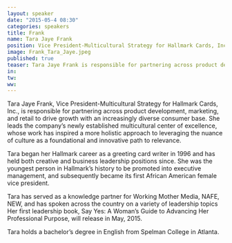 ```yaml
---
layout: speaker
date: "2015-05-4 08:30"
categories: speakers
title: Frank
name: Tara Jaye Frank
position: Vice President-Multicultural Strategy for Hallmark Cards, Inc.
image: Frank_Tara_Jaye.jpeg
published: true
teaser: Tara Jaye Frank is responsible for partnering across product development, marketing, and retail to drive growth with an increasingly diverse consumer base.
in:
tw:
ww: 
---
```

Tara Jaye Frank, Vice President-Multicultural Strategy for Hallmark Cards, Inc., is responsible for partnering across product development, marketing, and retail to drive growth with an increasingly diverse consumer base. She leads the company’s newly established multicultural center of excellence, whose work has inspired a more holistic approach to leveraging the nuance of culture as a foundational and innovative path to relevance.

Tara began her Hallmark career as a greeting card writer in 1996 and has held both creative and business leadership positions since. She was the youngest person in Hallmark’s history to be promoted into executive management, and subsequently became its first African American female vice president. 

Tara has served as a knowledge partner for Working Mother Media, NAFE, NEW, and has spoken across the country on a variety of leadership topics Her first leadership book, Say Yes: A Woman’s Guide to Advancing Her Professional Purpose, will release in May, 2015. 

Tara holds a bachelor’s degree in English from Spelman College in Atlanta.
